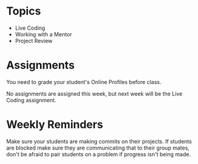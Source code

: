 # Topics

- Live Coding
- Working with a Mentor
- Project Review

# Assignments

You need to grade your student's Online Profiles before class.

No assignments are assigned this week, but next week will be the Live Coding assignment.

# Weekly Reminders

Make sure your students are making commits on their projects. If students are blocked make sure they are communicating that to their group mates, don't be afraid to pair students on a problem if progress isn't being made.